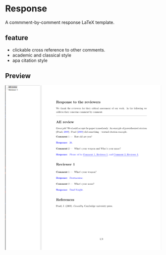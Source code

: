 # Response
A commment-by-comment response LaTeX template.
## feature
+ clickable cross reference to other comments.
+ academic and classical style
+ apa citation style

## Preview
<img src="https://raw.githubusercontent.com/xuestrange/picGoUploader/main/img/20240222131751.png">
